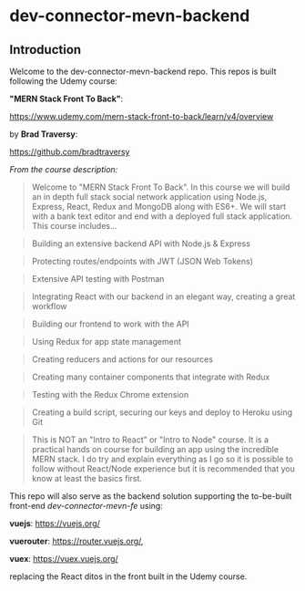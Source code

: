 # dev-connector-mevn-backend
## Introduction
Welcome to the dev-connector-mevn-backend repo. 
This repos is built following the Udemy course:

**"MERN Stack Front To Back"**:

https://www.udemy.com/mern-stack-front-to-back/learn/v4/overview 

by **Brad Traversy**: 

https://github.com/bradtraversy

_From the course description:_

>Welcome to "MERN Stack Front To Back". In this course we will build an in depth full stack social network application using Node.js, Express, React, Redux and MongoDB along with ES6+. We will start with a bank text editor and end with a deployed full stack application. 
>This course includes...

>Building an extensive backend API with Node.js & Express

>Protecting routes/endpoints with JWT (JSON Web Tokens)

>Extensive API testing with Postman

>Integrating React with our backend in an elegant way, creating a great workflow

>Building our frontend to work with the API

>Using Redux for app state management

>Creating reducers and actions for our resources

>Creating many container components that integrate with Redux

>Testing with the Redux Chrome extension

>Creating a build script, securing our keys and deploy to Heroku using Git

>This is NOT an "Intro to React" or "Intro to Node" course. It is a practical hands on course for building an app using the incredible MERN stack. I do try and explain everything as I go so it is possible to follow without React/Node experience but it is recommended that you know at least the basics first.

This repo will also serve as the backend solution supporting the to-be-built front-end _dev-connector-mevn-fe_ using:

**vuejs**: https://vuejs.org/

**vuerouter**: https://router.vuejs.org/,

**vuex**: https://vuex.vuejs.org/

replacing the React ditos in the front built in the Udemy course.

